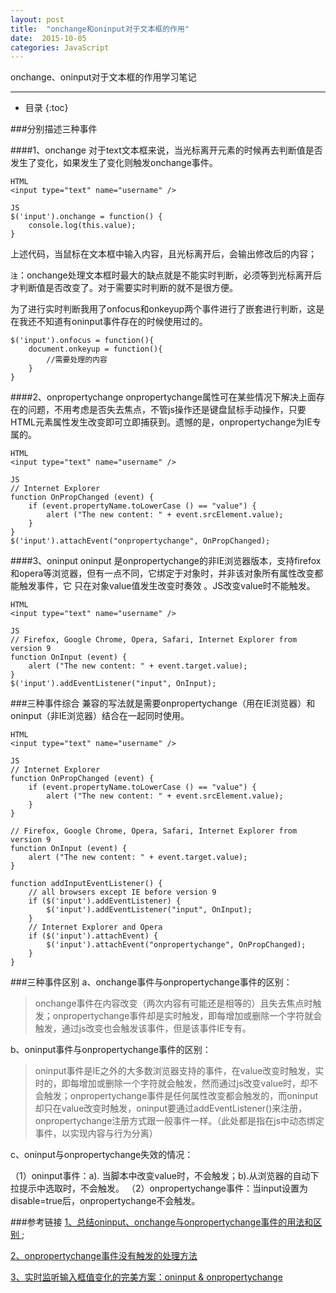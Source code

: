 ```yaml
---
layout: post
title:  "onchange和oninput对于文本框的作用"
date:  2015-10-05
categories: JavaScript
---
```


onchange、oninput对于文本框的作用学习笔记

---

- 目录
{:toc}

###分别描述三种事件

####1、onchange
对于text文本框来说，当光标离开元素的时候再去判断值是否发生了变化，如果发生了变化则触发onchange事件。

    HTML
    <input type="text" name="username" />

    JS
    $('input').onchange = function() {
        console.log(this.value);
    }

上述代码，当鼠标在文本框中输入内容，且光标离开后，会输出修改后的内容；

`注`：onchange处理文本框时最大的缺点就是不能实时判断，必须等到光标离开后才判断值是否改变了。对于需要实时判断的就不是很方便。

为了进行实时判断我用了onfocus和onkeyup两个事件进行了嵌套进行判断，这是在我还不知道有oninput事件存在的时候使用过的。

	$('input').onfocus = function(){
		document.onkeyup = function(){
			//需要处理的内容
		}	
	}

####2、onpropertychange
onpropertychange属性可在某些情况下解决上面存在的问题，不用考虑是否失去焦点，不管js操作还是键盘鼠标手动操作，只要HTML元素属性发生改变即可立即捕获到。遗憾的是，onpropertychange为IE专属的。

    HTML
    <input type="text" name="username" />

    JS
    // Internet Explorer
    function OnPropChanged (event) {
        if (event.propertyName.toLowerCase () == "value") {
            alert ("The new content: " + event.srcElement.value);
        }
    } 
    $('input').attachEvent("onpropertychange", OnPropChanged);

####3、oninput
oninput 是onpropertychange的非IE浏览器版本，支持firefox和opera等浏览器，但有一点不同，它绑定于对象时，并非该对象所有属性改变都能触发事件，它 只在对象value值发生改变时奏效 。JS改变value时不能触发。

    HTML
    <input type="text" name="username" />

    JS
    // Firefox, Google Chrome, Opera, Safari, Internet Explorer from version 9
    function OnInput (event) {
        alert ("The new content: " + event.target.value);
    }
    $('input').addEventListener("input", OnInput);

###三种事件综合
兼容的写法就是需要onpropertychange（用在IE浏览器）和oninput（非IE浏览器）结合在一起同时使用。 

    HTML
    <input type="text" name="username" />

    JS
    // Internet Explorer
    function OnPropChanged (event) {
        if (event.propertyName.toLowerCase () == "value") {
            alert ("The new content: " + event.srcElement.value);
        }
    } 

    // Firefox, Google Chrome, Opera, Safari, Internet Explorer from version 9
    function OnInput (event) {
        alert ("The new content: " + event.target.value);
    }

    function addInputEventListener() {
        // all browsers except IE before version 9
        if ($('input').addEventListener) { 
            $('input').addEventListener("input", OnInput);
        }
        // Internet Explorer and Opera
        if ($('input').attachEvent) { 
            $('input').attachEvent("onpropertychange", OnPropChanged); 
        }
    }

###三种事件区别
a、onchange事件与onpropertychange事件的区别：

>onchange事件在内容改变（两次内容有可能还是相等的）且失去焦点时触发；onpropertychange事件却是实时触发，即每增加或删除一个字符就会触发，通过js改变也会触发该事件，但是该事件IE专有。

b、oninput事件与onpropertychange事件的区别：

>oninput事件是IE之外的大多数浏览器支持的事件，在value改变时触发，实时的，即每增加或删除一个字符就会触发，然而通过js改变value时，却不会触发；onpropertychange事件是任何属性改变都会触发的，而oninput却只在value改变时触发，oninput要通过addEventListener()来注册，onpropertychange注册方式跟一般事件一样。（此处都是指在js中动态绑定事件，以实现内容与行为分离）

c、oninput与onpropertychange失效的情况： 

（1）oninput事件：a). 当脚本中改变value时，不会触发；b).从浏览器的自动下拉提示中选取时，不会触发。 
（2）onpropertychange事件：当input设置为disable=true后，onpropertychange不会触发。 

###参考链接
[1、总结oninput、onchange与onpropertychange事件的用法和区别 ](http://blog.csdn.net/freshlover/article/details/39050609);

[2、onpropertychange事件没有触发的处理方法](http://www.tuicool.com/articles/iIFfymZ)

[3、实时监听输入框值变化的完美方案：oninput & onpropertychange](http://www.cnblogs.com/lhb25/archive/2012/11/30/oninput-and-onpropertychange-event-for-input.html)
